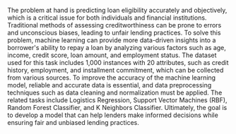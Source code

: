 The problem at hand is predicting loan eligibility accurately and objectively, which is a critical issue for both individuals and financial institutions. Traditional methods of assessing creditworthiness can be prone to errors and unconscious biases, leading to unfair lending practices. To solve this problem, machine learning can provide more data-driven insights into a borrower's ability to repay a loan by analyzing various factors such as age, income, credit score, loan amount, and employment status. The dataset used for this task includes 1,000 instances with 20 attributes, such as credit history, employment, and installment commitment, which can be collected from various sources. To improve the accuracy of the machine learning model, reliable and accurate data is essential, and data preprocessing techniques such as data cleaning and normalization must be applied. The related tasks include Logistics Regression, Support Vector Machines (RBF), Random Forest Classifier, and K Neighbors Classifier. Ultimately, the goal is to develop a model that can help lenders make informed decisions while ensuring fair and unbiased lending practices.
